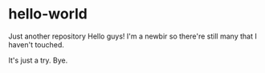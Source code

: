 # hello-world
Just another repository
Hello guys!
I'm a newbir so there're still many that I haven't touched.

It's just a try. Bye.
